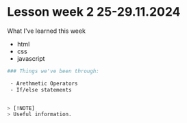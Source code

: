 ﻿# Lesson week 2 25-29.11.2024

 What I've learned this week

 - html
 - css
 - javascript

```bash
### Things we've been through:

 - Arethmetic Operators
 - If/else statements


> [!NOTE]
> Useful information.
